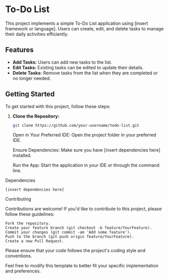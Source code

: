 # To-Do List

This project implements a simple To-Do List application using [insert framework or language]. Users can create, edit, and delete tasks to manage their daily activities efficiently.

## Features

- **Add Tasks:** Users can add new tasks to the list.
- **Edit Tasks:** Existing tasks can be edited to update their details.
- **Delete Tasks:** Remove tasks from the list when they are completed or no longer needed.

## Getting Started

To get started with this project, follow these steps:

1. **Clone the Repository:** 
   ```bash
   git clone https://github.com/your-username/todo-list.git
     ```
    Open in Your Preferred IDE:
    Open the project folder in your preferred IDE.

    Ensure Dependencies:
    Make sure you have [insert dependencies here] installed.

    Run the App:
    Start the application in your IDE or through the command line.

Dependencies

    [insert dependencies here]

Contributing

Contributions are welcome! If you'd like to contribute to this project, please follow these guidelines:

    Fork the repository.
    Create your feature branch (git checkout -b feature/YourFeature).
    Commit your changes (git commit -am 'Add some feature').
    Push to the branch (git push origin feature/YourFeature).
    Create a new Pull Request.

Please ensure that your code follows the project's coding style and conventions.

Feel free to modify this template to better fit your specific implementation and preferences.
